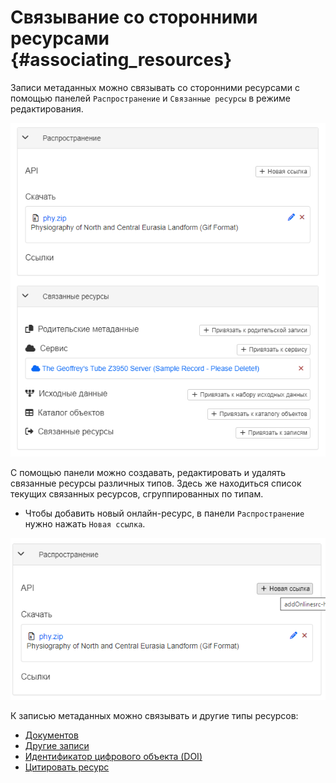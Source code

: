 # Связывание со сторонними ресурсами {#associating_resources}

Записи метаданных можно связывать со сторонними ресурсами с помощью панелей `Распространение` и `Связанные ресурсы` в режиме редактирования. 

![](img/onlinesrc.ru.png)

С помощью панели можно создавать, редактировать и удалять связанные ресурсы различных типов. 
Здесь же находиться список текущих связанных ресурсов, сгруппированных по типам.

- Чтобы добавить новый онлайн-ресурс, в панели `Распространение` нужно нажать `Новая ссылка`.

![](img/addresources.ru.png)

К записью метаданных можно связывать и другие типы ресурсов:

- [Документов](linking-documents.md)
- [Другие записи](linking-records.md)
- [Идентификатор цифрового объекта (DOI)](doi.md)
- [Цитировать ресурс](cite.md)